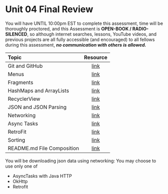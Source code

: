 # Unit 04 Final Review

You will have UNTIL 10:00pm EST to complete this assessment, time will be thoroughly proctored, and this Assessment is **OPEN-BOOK / RADIO-SILENCED**, so although internet searches, lessons, YouTube videos, and previous projects are all fully accessible (and encouraged) to all fellows during this assessment, ***no communication with others is allowed.***

|Topic|Resource|
|:-|:-:|
|Git and GitHub|[link](https://try.github.io/levels/1/challenges/1)|
|Menus|[link](https://github.com/C4Q/AC-Android/tree/v2/Android/Lecture-9-Menus-and-Navigation)|
|Fragments|[link](https://github.com/C4Q/AC-Android/tree/master/lessons/android-fragments2/Fragments_Continued)|
|HashMaps and ArrayLists|[link](https://github.com/C4Q/AC-Android/blob/master/lessons/arrays-arraylists/arrays-ArrayLists-HashMaps/README.md)|
|RecyclerView|[link](https://github.com/C4Q/AC-Android/blob/master/lessons/recyclerview/review/README.md)|
|JSON and JSON Parsing|[link](https://github.com/C4Q/AC-Android/tree/master/lessons/json/json_parsing)|
|Networking| [link](https://github.com/C4Q/AC-Android/tree/v2/Android/Lecture-12-Networking)|
|Async Tasks| [link](https://github.com/C4Q/AC-Android/tree/v2/Android/Lecture-10-Async-tasks)
|RetroFit|[link](https://github.com/C4Q/AC-Android/blob/master/lessons/json/json_and_retrofit/README.md)|
|Sorting|[link](https://github.com/C4Q/AC-Android/tree/v2/DSA/sorting)|
|README.md File Composition|[link](https://github.com/adam-p/markdown-here/wiki/Markdown-Cheatsheet)|

You will be downloading json data using networking: You may choose to use only one of
- AsyncTasks with Java HTTP
- OkHttp
- Retrofit



